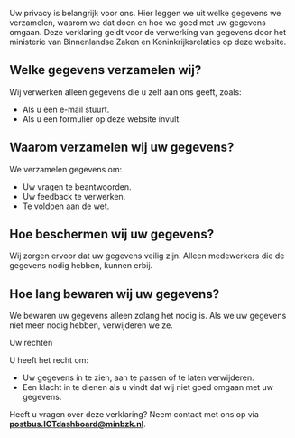 Uw privacy is belangrijk voor ons. Hier leggen we uit welke gegevens we verzamelen, waarom we dat doen en hoe we goed met uw gegevens omgaan. Deze verklaring geldt voor de verwerking van gegevens door het ministerie van Binnenlandse Zaken en Koninkrijksrelaties op deze website.

## Welke gegevens verzamelen wij?

Wij verwerken alleen gegevens die u zelf aan ons geeft, zoals:

- Als u een e-mail stuurt.
- Als u een formulier op deze website invult.

## Waarom verzamelen wij uw gegevens?

We verzamelen gegevens om:

- Uw vragen te beantwoorden.
- Uw feedback te verwerken.
- Te voldoen aan de wet.

## Hoe beschermen wij uw gegevens?

Wij zorgen ervoor dat uw gegevens veilig zijn. Alleen medewerkers die de gegevens nodig hebben, kunnen erbij.

## Hoe lang bewaren wij uw gegevens?

We bewaren uw gegevens alleen zolang het nodig is. Als we uw gegevens niet meer nodig hebben, verwijderen we ze.

Uw rechten

U heeft het recht om:

- Uw gegevens in te zien, aan te passen of te laten verwijderen.
- Een klacht in te dienen als u vindt dat wij niet goed omgaan met uw gegevens.

Heeft u vragen over deze verklaring? Neem contact met ons op via **[postbus.ICTdashboard@minbzk.nl](mailto:postbus.ICTdashboard@minbzk.nl)**.
